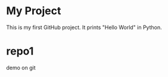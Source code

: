 # My Project
This is my first GitHub project.
It prints "Hello World" in Python.
# repo1
demo on git
